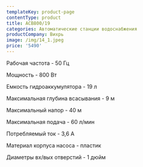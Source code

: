 ```yaml
---
templateKey: product-page
contentType: product
title: АСВ800/19
categories: Автоматические станции водоснабжения
productCompany: Вихрь
image: /img/14_1.jpeg
price: '5490'
---
```

Рабочая частота - 50 Гц

Мощность - 800 Вт

Емкость гидроаккумулятора - 19 л

Максимальная глубина всасывания - 9 м

Максимальный напор - 40 м

Максимальная подача - 60 л/мин

Потребляемый ток - 3,6 А

Материал корпуса насоса - пластик

Диаметры вх/вых отверстий - 1 дюйм
